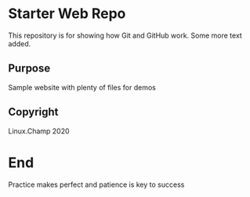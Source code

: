 # Starter Web Repo

This repository is for showing how Git and GitHub work. Some more text added.

## Purpose

Sample website with plenty of files for demos

## Copyright 

Linux.Champ 2020

# End

Practice makes perfect and patience is key to success